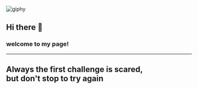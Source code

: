 ![giphy](https://github.com/user-attachments/assets/ac388e12-bcb1-4fcf-82ba-f3561273c30a)
## Hi there 👋
### welcome to my page!
---
## Always the first challenge is scared, <br> but don't stop to try again

<!--
**WorldFirefly/WorldFirefly** is a ✨ _special_ ✨ repository because its `README.md` (this file) appears on your GitHub profile.

Here are some ideas to get you started:

- 🔭 I’m currently working on ...
- 🌱 I’m currently learning ...
- 👯 I’m looking to collaborate on ...
- 🤔 I’m looking for help with ...
- 💬 Ask me about ...
- 📫 How to reach me: ...
- 😄 Pronouns: ...
- ⚡ Fun fact: ...
-->
